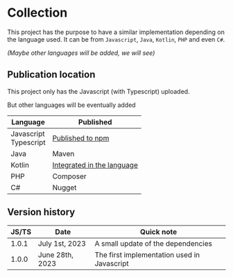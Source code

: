 # Collection

This project has the purpose to have a similar implementation depending on the language used.
It can be from `Javascript`, `Java`, `Kotlin`, `PHP` and even `C#`.

_(Maybe other languages will be added, we will see)_

## Publication location

This project only has the Javascript (with Typescript) uploaded.

But other languages will be eventually added

| Language                  | Published                                                                                                 |
|---------------------------|-----------------------------------------------------------------------------------------------------------|
| Javascript<br/>Typescript | [Published to npm](https://www.npmjs.com/package/@joookiwi/lazy)                                          |
| Java                      | Maven                                                                                                     |
| Kotlin                    | [Integrated in the language](https://kotlinlang.org/docs/delegated-properties.html#observable-properties) |
| PHP                       | Composer                                                                                                  |
| C#                        | Nugget                                                                                                    |


## Version history

| JS/TS | Date            | Quick note                                  |
|-------|-----------------|---------------------------------------------|
| 1.0.1 | July 1st, 2023  | A small update of the dependencies          |
| 1.0.0 | June 28th, 2023 | The first implementation used in Javascript |
